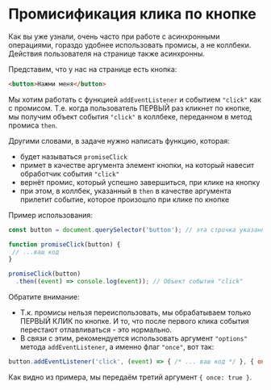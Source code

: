 # Промисификация клика по кнопке

Как вы уже узнали, очень часто при работе с асинхронными операциями, гораздо удобнее использовать промисы, а не коллбеки.
Действия пользователя на странице также асинхронны.

Представим, что у нас на странице есть кнопка:
```html
<button>Нажми меня</button>
```
Мы хотим работать с функцией `addEventListener` и событием `"click"` как с промисом. Т.е. когда пользователь ПЕРВЫЙ раз 
кликнет по кнопке, мы получим объект события `"click"` в коллбеке, переданном в метод промиса `then`.

Другими словами, в задаче нужно написать функцию, которая:
- будет называться `promiseClick`
- примет в качестве аргумента элемент кнопки, на который навесит обработчик события `"click"` 
- вернёт промис, который успешно завершиться, при клике на кнопку
- при этом, в коллбек, указанный в `then` в качестве аргумента прилетит событие, которое произошло при клике по кнопке

Пример использования:
```js
const button = document.querySelector('button'); // эта строчка указанна для примера, и в коде вашего решения быть не должна.

function promiseClick(button) { 
 // ...ваш код
}

promiseClick(button)
  .then((event) => console.log(event)); // Объект события "click"
``` 

Обратите внимание:
- Т.к. промисы нельзя переиспользовать, мы обрабатываем только ПЕРВЫЙ КЛИК по кнопке. И то, что после первого клика события перестают отлавливаться - это нормально.
- В связи с этим, рекомендуется использовать аргумент `"options"` метода `addEventListener`, а именно флаг `"once"`, вот так:
```js
button.addEventListener('click', (event) => { /* ... ваш код */ }, { once: true });
```
Как видно из примера, мы передаём третий аргумент ```{ once: true }```. 



